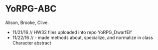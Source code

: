 # YoRPG-ABC
Alison, Brooke, Clive.

- 11/21/16 // HW32 files uploaded into repo YoRPG_DwarfElf
- 11/22/16 // - made methods about, specialize, and normalize in class Character abstract


